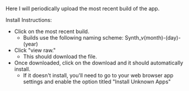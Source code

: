 Here I will periodically upload the most recent build of the app. 

Install Instructions:
- Click on the most recent build. 
  - Builds use the following naming scheme: Synth_v(month)-(day)-(year)
- Click "view raw." 
  - This should download the file. 
- Once downloaded, click on the download and it should automatically install. 
  - If it doesn't install, you'll need to go to your web browser app settings and enable the option titled "Install Unknown Apps"
